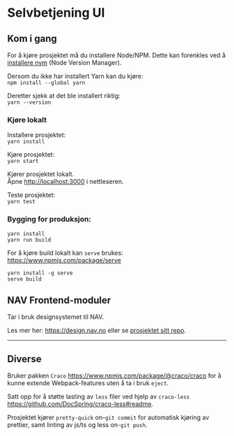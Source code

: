 # Selvbetjening UI

## Kom i gang

For å kjøre prosjektet må du installere Node/NPM. Dette kan forenkles ved å [installere nvm](https://github.com/nvm-sh/nvm) (Node Version Manager).

Dersom du ikke har installert Yarn kan du kjøre:\
`npm install --global yarn`

Deretter sjekk at det ble installert riktig:\
`yarn --version`

### Kjøre lokalt

Installere prosjektet:\
`yarn install`

Kjøre prosjektet:\
`yarn start`

Kjører prosjektet lokalt.\
Åpne [http://localhost:3000](http://localhost:3000) i nettleseren.

Teste prosjektet:\
`yarn test`

### Bygging for produksjon:

```
yarn install
yarn run build
```

For å kjøre build lokalt kan `serve` brukes:
https://www.npmjs.com/package/serve

```
yarn install -g serve
serve build
```

## NAV Frontend-moduler

Tar i bruk designsystemet til NAV.

Les mer her: https://design.nav.no eller se [prosjektet sitt repo](https://github.com/navikt/nav-frontend-moduler).

---

## Diverse

Bruker pakken `Craco` https://www.npmjs.com/package/@craco/craco for å kunne extende Webpack-features uten å ta i bruk `eject`.

Satt opp for å støtte lasting av `less` filer ved hjelp av `craco-less` https://github.com/DocSpring/craco-less#readme.

Prosjektet kjører `pretty-quick` on-`git commit` for automatisk kjøring av prettier, samt linting av js/ts og less on-`git push`.
